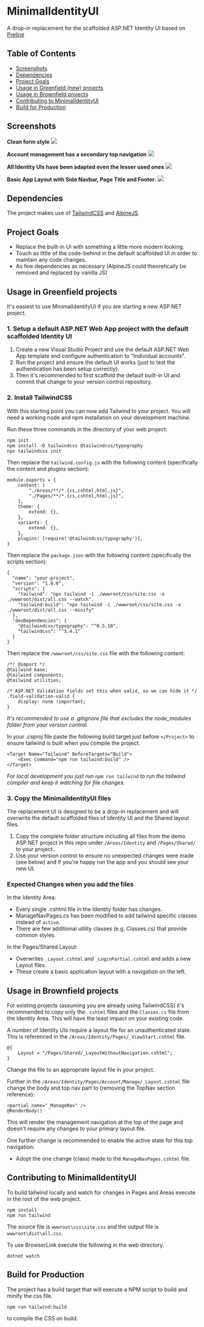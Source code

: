 

<!-- TOC --><a name="minimalidentityui"></a>
# MinimalIdentityUI
A drop-in replacement for the scaffolded ASP.NET Identity UI based on [Preline](https://github.com/htmlstreamofficial/preline)

## Table of Contents
<!-- TOC start (generated with https://github.com/derlin/bitdowntoc) -->

* [Screenshots](#screenshots)
* [Dependencies](#dependencies)
* [Project Goals](#project-goals)
* [Usage in Greenfield (new) projects](#usage-in-greenfield-projects)
* [Usage in Brownfield projects](#brownfield-projects)
* [Contributing to MinimalIdentityUI](#contributing-to-minimalidentityui)
* [Build for Production](#build-for-production)

<!-- TOC end -->

<!-- TOC --><a name="screenshots"></a>
## Screenshots

**Clean form style**
![](images/login.png)

**Account management has a secondary top navigation**
![](images/manage.png)

**All Identity UIs have been adapted even the lesser used ones**
![](images/2fa.png)

**Basic App Layout with Side Navbar, Page Title and Footer.**
![](images/layout.png)

<!-- TOC --><a name="dependencies"></a>
## Dependencies

The project makes use of [TailwindCSS](https://www.tailwindcss.com) and [AlpineJS](https://www.alpinejs.dev).

<!-- TOC --><a name="project-goals"></a>
## Project Goals

- Replace the built-in UI with something a little more modern looking.
- Touch as little of the code-behind in the default scaffolded UI in order to maintain any code changes.
- As few dependencies as necessary (AlpineJS could theoretically be removed and replaced by vanilla JS)

<!-- TOC --><a name="usage-in-greenfield-projects"></a>
## Usage in Greenfield projects

It's easiest to use MinimalIdentityUI if you are starting a new ASP.NET project. 

<!-- TOC --><a name="1-setup-a-default-aspnet-web-app-project-with-the-default-scaffolded-identity-ui"></a>
### 1. Setup a default ASP.NET Web App project with the default scaffolded Identity UI

1. Create a new Visual Studio Project and use the default ASP.NET Web App template and configure authentication to "Individual accounts". 
1. Run the project and ensure the default UI works (just to test the authentication has been setup correctly).
1. Then it's recommended to first scaffold the default built-in UI and commit that change to your version control repository. 

<!-- TOC --><a name="2-install-tailwindcss"></a>
### 2. Install TailwindCSS

With this starting point you can now add Tailwind to your project. You will need a working node and npm installation on your development machine.

Run these three commands in the directory of your web project:
```
npm init
npm install -D tailwindcss @tailwindcss/typography
npx tailwindcss init
```

Then replace the `tailwind.config.js` with the following content (specifically the content and plugins section):

```
module.exports = {
    content: [
        "./Areas/**/*.{cs,cshtml,html,js}",
        "./Pages/**/*.{cs,cshtml,html,js}",
    ],
    theme: {
        extend: {},
    },
    variants: {
        extend: {},
    },
    plugins: [require('@tailwindcss/typography')],
}
```

Then replace the `package.json` with the following content (specifically the scripts section):

```
{
  "name": "your-project",
  "version": "1.0.0",
  "scripts": {
    "tailwind": "npx tailwind -i ./wwwroot/css/site.css -o ./wwwroot/dist/all.css --watch",
    "tailwind:build": "npx tailwind -i ./wwwroot/css/site.css -o ./wwwroot/dist/all.css --minify"
  },
  "devDependencies": {
    "@tailwindcss/typography": "^0.5.10",
    "tailwindcss": "^3.4.1"
  }
}

```

Then replace the `/wwwroot/css/site.css` file with the following content:

```
/*! @import */
@tailwind base;
@tailwind components;
@tailwind utilities;

/* ASP.NET Validation fields set this when valid, so we can hide it */
.field-validation-valid {
    display: none !important;
}
```

*It's recommended to use a .gitignore file that excludes the node_modules folder from your version control.*

In your .csproj file paste the following build target just before `</Project>` to ensure tailwind is built when you compile the project.

```
<Target Name="Tailwind" BeforeTargets="Build">
	<Exec Command="npm run tailwind:build" />
</Target>
```

*For local development you just run `npm run tailwind` to run the tailwind compiler and keep it watching for file changes.*

<!-- TOC --><a name="3-copy-the-minimalidentityui-files"></a>
### 3. Copy the MinimalIdentityUI files

The replacement UI is designed to be a drop-in replacement and will overwrite the default scaffolded files of Identity UI and the Shared layout files.

1. Copy the complete folder structure including all files from the demo ASP.NET project in this repo under `/Areas/Identity` and `/Pages/Shared/` to your project.
1. Use your version control to ensure no unexpected changes were made (see below) and if you're happy run the app and you should see your new UI.


<!-- TOC --><a name="expected-changes-when-you-add-the-files"></a>
### Expected Changes when you add the files

In the Identity Area:
- Every single .cshtml file in the Identity folder has changes.
- ManageNavPages.cs has been modified to add tailwind specific classes instead of `active`.
- There are few additional utility classes (e.g. Classes.cs) that provide common styles.

In the Pages/Shared Layout:
- Overwrites `_Layout.cshtml` and `_LoginPartial.cshtml` and adds a new Layout files.
- These create a basic application layout with a navigation on the left.

<!-- TOC --><a name="brownfield-projects"></a>
## Usage in Brownfield projects

For existing projects (assuming you are already using TailwindCSS) it's recommended to copy only the `.cshtml` files and the `Classes.cs` file from the Identity Area. This will have the least impact on your existing code.

A number of Identity UIs require a layout file for an unauthenticated state. This is referenced in the `/Areas/Identity/Pages/_ViewStart.cshtml` file.

```
@{
    Layout = "/Pages/Shared/_LayoutWithoutNavigation.cshtml";
}
```

Change the file to an appropriate layout file in your project.

Further in the `/Areas/Identity/Pages/Account/Manage/_Layout.cshtml` file change the body and top nav part to (removing the TopNav section reference):

```
<partial name="_ManageNav" />
@RenderBody()
```

This will render the management navigation at the top of the page and doesn't require any changes to your primary layout file.

One further change is recommended to enable the active state for this top navigation:
- Adopt the one change (class) made to the `ManageNavPages.cshtml` file.

<!-- TOC --><a name="contributing-to-minimalidentityui"></a>
## Contributing to MinimalIdentityUI

To build tailwind locally and watch for changes in Pages and Areas execute in the root of the web project.
```
npm install
npm run tailwind
``` 

The source file is `wwwroot\css\site.css` and the output file is `wwwroot\dist\all.css`.

To use BrowserLink execute the following in the web directory.

```
dotnet watch
``` 

<!-- TOC --><a name="build-for-production"></a>
## Build for Production

The project has a build target that will execute a NPM script to build and minify the css file.
```
npm run tailwind:build
```
to compile the CSS on build.

